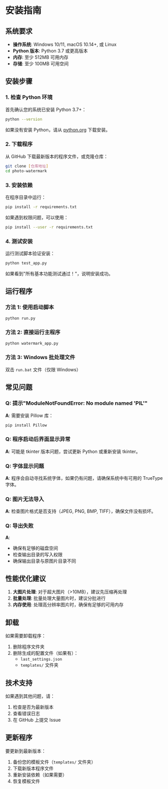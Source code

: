 # 安装指南

## 系统要求

- **操作系统**: Windows 10/11, macOS 10.14+, 或 Linux
- **Python 版本**: Python 3.7 或更高版本
- **内存**: 至少 512MB 可用内存
- **存储**: 至少 100MB 可用空间

## 安装步骤

### 1. 检查 Python 环境

首先确认您的系统已安装 Python 3.7+：

```bash
python --version
```

如果没有安装 Python，请从 [python.org](https://www.python.org/downloads/) 下载安装。

### 2. 下载程序

从 GitHub 下载最新版本的程序文件，或克隆仓库：

```bash
git clone [仓库地址]
cd photo-watermark
```

### 3. 安装依赖

在程序目录中运行：

```bash
pip install -r requirements.txt
```

如果遇到权限问题，可以使用：

```bash
pip install --user -r requirements.txt
```

### 4. 测试安装

运行测试脚本验证安装：

```bash
python test_app.py
```

如果看到"所有基本功能测试通过！"，说明安装成功。

## 运行程序

### 方法 1: 使用启动脚本

```bash
python run.py
```

### 方法 2: 直接运行主程序

```bash
python watermark_app.py
```

### 方法 3: Windows 批处理文件

双击 `run.bat` 文件（仅限 Windows）

## 常见问题

### Q: 提示"ModuleNotFoundError: No module named 'PIL'"

**A**: 需要安装 Pillow 库：

```bash
pip install Pillow
```

### Q: 程序启动后界面显示异常

**A**: 可能是 tkinter 版本问题，尝试更新 Python 或重新安装 tkinter。

### Q: 字体显示问题

**A**: 程序会自动寻找系统字体，如果仍有问题，请确保系统中有可用的 TrueType 字体。

### Q: 图片无法导入

**A**: 检查图片格式是否支持（JPEG, PNG, BMP, TIFF），确保文件没有损坏。

### Q: 导出失败

**A**:

- 确保有足够的磁盘空间
- 检查输出目录的写入权限
- 确保输出目录与原图片目录不同

## 性能优化建议

1. **大图片处理**: 对于超大图片（>10MB），建议先压缩再处理
2. **批量处理**: 批量处理大量图片时，建议分批进行
3. **内存使用**: 处理高分辨率图片时，确保有足够的可用内存

## 卸载

如果需要卸载程序：

1. 删除程序文件夹
2. 删除生成的配置文件（如果有）：
   - `last_settings.json`
   - `templates/` 文件夹

## 技术支持

如果遇到其他问题，请：

1. 检查是否为最新版本
2. 查看错误日志
3. 在 GitHub 上提交 Issue

## 更新程序

要更新到最新版本：

1. 备份您的模板文件（`templates/` 文件夹）
2. 下载新版本程序文件
3. 重新安装依赖（如果需要）
4. 恢复模板文件

